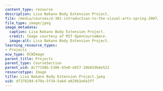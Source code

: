 ```yaml
---
content_type: resource
description: Lisa Nakano Body Extension Project.
file: /media/courses/4-301-introduction-to-the-visual-arts-spring-2007/df37828d679a5f345a6de829b1e6e3ff_LisaNakanoBodyExtensionProject.jpeg
file_type: image/jpeg
image_metadata:
  caption: Lisa Nakano Body Extension Project.
  credit: Image courtesy of MIT OpenCourseWare.
  image-alt: Lisa Nakano Body Extension Project.
learning_resource_types:
- Projects
ocw_type: OCWImage
parent_title: Projects
parent_type: CourseSection
parent_uid: 8c77198b-5306-43e0-e057-28b019b4e522
resourcetype: Image
title: Lisa Nakano Body Extension Project.jpeg
uid: df37828d-679a-5f34-5a6d-e829b1e6e3ff
---
```

